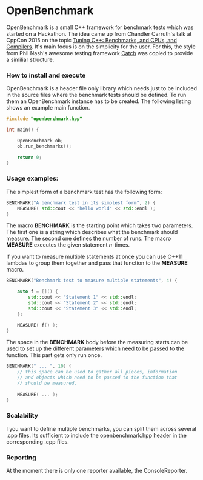 # OpenBenchmark
OpenBenchmark is a small C++ framework for benchmark tests which was started on a Hackathon. The idea came up from Chandler Carruth's talk at CppCon 2015 on the topic [Tuning C++: Benchmarks, and CPUs, and Compilers](https://www.youtube.com/watch?v=nXaxk27zwlk). It's main focus is on the simplicity for the user. For this, the style from Phil Nash's awesome testing framework [Catch](https://github.com/philsquared/Catch) was copied to provide a similiar structure.

### How to install and execute
OpenBenchmark is a header file only library which needs just to be included in the source files where the benchmark tests should be defined. To run them an OpenBenchmark instance has to be created. The following listing shows an example main function.

``` cpp
#include "openbenchmark.hpp"

int main() {

	OpenBenchmark ob;
	ob.run_benchmarks();

	return 0;
}
```

### Usage examples:
The simplest form of a benchmark test has the following form:
``` cpp
BENCHMARK("A benchmark test in its simplest form", 2) {
	MEASURE( std::cout << "hello world" << std::endl );
}
```
The macro __BENCHMARK__ is the starting point which takes two parameters. The first one is a string which describes what the benchmark should measure. The second one defines the number of runs. 
The macro __MEASURE__ executes the given statement *n*-times.

If you want to measure multiple statements at once you can use C\+\+11 lambdas to group them together and pass that function to the __MEASURE__ macro.

``` cpp
BENCHMARK("Benchmark test to measure multiple statements", 4) {

	auto f = []() {
		std::cout << "Statement 1" << std::endl;
		std::cout << "Statement 2" << std::endl;
		std::cout << "Statement 3" << std::endl;
	};

	MEASURE( f() );
}
```

The space in the __BENCHMARK__ body before the measuring starts can be used to set up the different parameters which need to be passed to the function. This part gets only run once.  

``` cpp
BENCHMARK(" ... ", 10) {
    // this space can be used to gather all pieces, information 
    // and objects which need to be passed to the function that
    // should be measured. 
    
	MEASURE( ... );
}
```

### Scalability
I you want to define multiple benchmarks, you can split them across several .cpp files. Its sufficient to include the openbenchmark.hpp header in the corresponding .cpp files.

### Reporting
At the moment there is only one reporter available, the ConsoleReporter. 